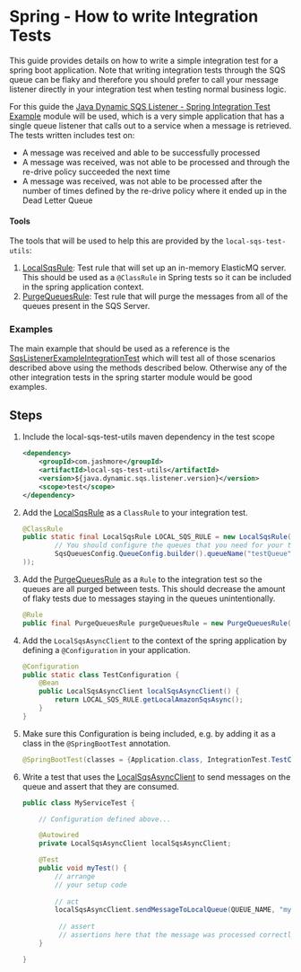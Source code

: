# Spring - How to write Integration Tests
This guide provides details on how to write a simple integration test for a spring boot application. Note that writing integration tests through the SQS queue
can be flaky and therefore you should prefer to call your message listener directly in your integration test when testing normal business logic.

For this guide the [Java Dynamic SQS Listener - Spring Integration Test Example](../../../examples/java-dynamic-sqs-listener-spring-integration-test-example)
module will be used, which is a very simple application that has a single queue listener that calls out to a service when a message is retrieved. The
tests written includes test on:
 - A message was received and able to be successfully processed
 - A message was received, was not able to be processed and through the re-drive policy succeeded the next time
 - A message was received, was not able to be processed after the number of times defined by the re-drive policy where it ended up in the Dead Letter Queue

#### Tools
The tools that will be used to help this are provided by the `local-sqs-test-utils`:
1. [LocalSqsRule](../../../util/local-sqs-test-utils/src/main/java/com/jashmore/sqs/test/LocalSqsRule.java): Test rule that will set up an in-memory ElasticMQ
server. This should be used as a `@ClassRule` in Spring tests so it can be included in the spring application context.
1. [PurgeQueuesRule](../../../util/local-sqs-test-utils/src/main/java/com/jashmore/sqs/test/PurgeQueuesRule.java): Test rule that will purge the messages
from all of the queues present in the SQS Server.

### Examples
The main example that should be used as a reference is the
[SqsListenerExampleIntegrationTest](../../../examples/java-dynamic-sqs-listener-spring-integration-test-example/src/test/java/it/com/jashmore/sqs/examples/integrationtests/SqsListenerExampleIntegrationTest.java)
which will test all of those scenarios described above using the methods described below. Otherwise any of the other integration tests in the spring starter
module would be good examples.

## Steps
1. Include the local-sqs-test-utils maven dependency in the test scope
    ```xml
    <dependency>
        <groupId>com.jashmore</groupId>
        <artifactId>local-sqs-test-utils</artifactId>
        <version>${java.dynamic.sqs.listener.version}</version>
        <scope>test</scope> 
    </dependency>
    ```
1. Add the [LocalSqsRule](../../../util/local-sqs-test-utils/src/main/java/com/jashmore/sqs/test/LocalSqsRule.java) as a `ClassRule` to your integration test.
    ```java
    @ClassRule
    public static final LocalSqsRule LOCAL_SQS_RULE = new LocalSqsRule(ImmutableList.of(
            // You should configure the queues that you need for your test here
            SqsQueuesConfig.QueueConfig.builder().queueName("testQueue").build()
    ));
    ```
1. Add the [PurgeQueuesRule](../../../util/local-sqs-test-utils/src/main/java/com/jashmore/sqs/test/PurgeQueuesRule.java) as a `Rule`
to the integration test so the queues are all purged between tests. This should decrease the amount of flaky tests due to messages staying in the queues
unintentionally.
    ```java
    @Rule
    public final PurgeQueuesRule purgeQueuesRule = new PurgeQueuesRule(LOCAL_SQS_RULE.getLocalAmazonSqsAsync());
    ```
1. Add the `LocalSqsAsyncClient` to the context of the spring application by defining a `@Configuration` in your application.
    ```java
    @Configuration
    public static class TestConfiguration {
        @Bean
        public LocalSqsAsyncClient localSqsAsyncClient() {
            return LOCAL_SQS_RULE.getLocalAmazonSqsAsync();
        }
    }
    ```
1. Make sure this Configuration is being included, e.g. by adding it as a class in the `@SpringBootTest` annotation.
    ```java
    @SpringBootTest(classes = {Application.class, IntegrationTest.TestConfiguration.class })
    ```
1. Write a test that uses the [LocalSqsAsyncClient](../../../util/local-amazon-sqs/src/main/java/com/jashmore/sqs/util/LocalSqsAsyncClient.java) to send
messages on the queue and assert that they are consumed.
    ```java
    public class MyServiceTest {

        // Configuration defined above...
    
        @Autowired
        private LocalSqsAsyncClient localSqsAsyncClient;

        @Test
        public void myTest() { 
            // arrange
            // your setup code
         
            // act
            localSqsAsyncClient.sendMessageToLocalQueue(QUEUE_NAME, "my message");
         
             // assert
             // assertions here that the message was processed correctly
        }
 
    }
    ```
